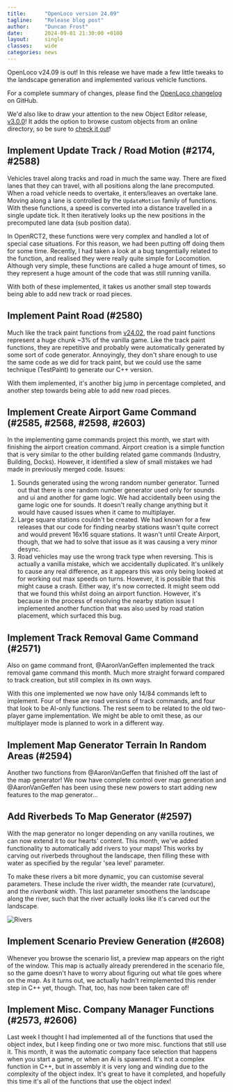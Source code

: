 ```yaml
---
title:      "OpenLoco version 24.09"
tagline:    "Release blog post"
author:     "Duncan Frost"
date:       2024-09-01 21:30:00 +0100
layout:     single
classes:    wide
categories: news
---
```


OpenLoco v24.09 is out! In this release we have made a few little tweaks to the
landscape generation and implemented various vehicle functions.

For a complete summary of changes, please find the
[OpenLoco changelog](https://github.com/OpenLoco/OpenLoco/releases/tag/v24.09) on GitHub.

We'd also like to draw your attention to the new Object Editor release,
[v3.0.0](https://github.com/OpenLoco/ObjectEditor/releases/tag/3.0.0)!
It adds the option to browse custom objects from an online directory, so be sure to
[check it out](https://github.com/OpenLoco/ObjectEditor/releases/tag/3.0.0)!

## Implement Update Track / Road Motion (#2174, #2588)

Vehicles travel along tracks and road in much the same way. There are fixed lanes that they can
travel, with all positions along the lane precomputed. When a road vehicle needs to overtake, it
enters/leaves an overtake lane. Moving along a lane is controlled by the `UpdateMotion` family of
functions. With these functions, a speed is converted into a distance travelled in a single update
tick. It then iteratively looks up the new positions in the precomputed lane data (sub position
data).

In OpenRCT2, these functions were very complex and handled a lot of special case situations.
For this reason, we had been putting off doing them for some time. Recently, I had taken a look at
a bug tangentially related to the function, and realised they were really quite simple for
Locomotion. Although very simple, these functions are called a huge amount of times, so they
represent a huge amount of the code that was still running vanilla.

With both of these implemented, it takes us another small step towards being able to add new track
or road pieces.

## Implement Paint Road (#2580)

Much like the track paint functions from [v24.02](https://openloco.io/news/2024/02/openloco-v24.02.html),
the road paint functions represent a huge chunk ~3% of the vanilla game. Like the track paint
functions, they are repetitive and probably were automatically generated by some sort of code generator.
Annoyingly, they don't share enough to use the same code as we did for track paint, but we could use
the same technique (TestPaint) to generate our C++ version.

With them implemented, it's another big jump in percentage completed, and another step towards being
able to add new road pieces.

## Implement Create Airport Game Command (#2585, #2568, #2598, #2603)

In the implementing game commands project this month, we start with finishing the airport creation command.
Airport creation is a simple function that is very similar to the other building related
game commands (Industry, Building, Docks). However, it identified a slew of small mistakes we had made
in previously merged code. Issues:

  1. Sounds generated using the wrong random number generator. Turned out that there is one random
	 number generator used only for sounds and ui and another for game logic. We had accidentally
	 been using the game logic one for sounds. It doesn't really change anything but it would
	 have caused issues when it came to multiplayer.
  2. Large square stations couldn't be created. We had known for a few releases that our code for
	 finding nearby stations wasn't quite correct and would prevent 16x16 square stations. It
	 wasn't until Create Airport, though, that we had to solve that issue as it was causing a very
	 minor desync.
  3. Road vehicles may use the wrong track type when reversing. This is actually a vanilla mistake,
	 which we accidentally duplicated. It's unlikely to cause any real difference, as it appears this
   was only being looked at for working out max speeds on turns. However, it is possible that this
	 might cause a crash. Either way, it's now corrected. It might seem odd that we found this whilst
	 doing an airport function. However, it's because in the process of resolving the nearby station issue
	 I implemented another function that was also used by road station placement, which surfaced this
	 bug.

## Implement Track Removal Game Command (#2571)

Also on game command front, @AaronVanGeffen implemented the track removal game command this month.
Much more straight forward compared to track creation, but still complex in its own ways.

With this one implemented we now have only 14/84 commands left to implement. Four of these are
road versions of track commands, and four that look to be AI-only functions. The rest seem to be
related to the old two-player game implementation. We might be able to omit these, as our multiplayer
mode is planned to work in a different way.

## Implement Map Generator Terrain In Random Areas (#2594)

Another two functions from @AaronVanGeffen that finished off the last of the map generator!
We now have complete control over map generation and @AaronVanGeffen has been using these new powers
to start adding new features to the map generator...

## Add Riverbeds To Map Generator (#2597)

With the map generator no longer depending on any vanilla routines, we can now extend it to our
hearts' content. This month, we've added functionality to automatically add rivers to your maps!
This works by carving out riverbeds throughout the landscape, then filling these with water
as specified by the regular 'sea level' parameter.

To make these rivers a bit more dynamic, you can customise several parameters. These include
the river width, the meander rate (curvature), and the _riverbank_ width. This last parameter
smoothens the landscape along the river, such that the river actually looks like it's carved out
the landscape.

![Rivers](https://github.com/user-attachments/assets/7c79df75-7453-4547-bec0-cb73a1cceba3)

## Implement Scenario Preview Generation (#2608)

Whenever you browse the scenario list, a preview map appears on the right of the window. This map
is actually already prerendered in the scenario file, so the game doesn't have to worry about figuring
out what tile goes where on the map. As it turns out, we actually hadn't reimplemented this render
step in C++ yet, though. That, too, has now been taken care of!

## Implement Misc. Company Manager Functions (#2573, #2606)

Last week I thought I had implemented all of the functions that used the object index, but I keep
finding one or two more misc. functions that still use it. This month, it was the automatic company face
selection that happens when you start a game, or when an Ai is spawned. It's not a complex function in C++,
but in assembly it is very long and winding due to the complexity of the object index. It's great to
have it completed, and hopefully this time it's all of the functions that use the object index!
